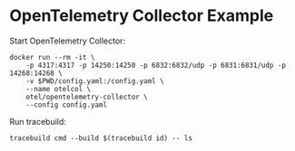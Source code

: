 # OpenTelemetry Collector Example

Start OpenTelemetry Collector:

```
docker run --rm -it \
    -p 4317:4317 -p 14250:14250 -p 6832:6832/udp -p 6831:6831/udp -p 14268:14268 \
    -v $PWD/config.yaml:/config.yaml \
    --name otelcol \
    otel/opentelemetry-collector \
    --config config.yaml
```

Run tracebuild:

```
tracebuild cmd --build $(tracebuild id) -- ls
```
